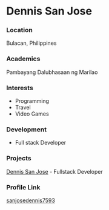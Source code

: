 # Dennis San Jose

### Location

Bulacan, Philippines

### Academics

Pambayang Dalubhasaan ng Marilao

### Interests

-  Programming
-  Travel 
-  Video Games

### Development

-   Full stack Developer

### Projects

[Dennis San Jose](https://github.com/sanjosedennis7593) - Fullstack Developer

### Profile Link

[sanjosedennis7593](https://github.com/sanjosedennis7593)

